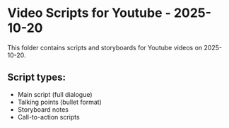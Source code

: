 # Video Scripts for Youtube - 2025-10-20

This folder contains scripts and storyboards for Youtube videos on 2025-10-20.

## Script types:
- Main script (full dialogue)
- Talking points (bullet format)
- Storyboard notes
- Call-to-action scripts
